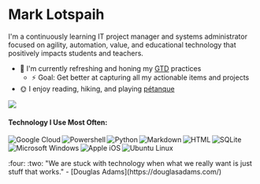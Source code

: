 # Mark Lotspaih

I'm a continuously learning IT project manager and systems administrator focused on agility, automation, value, and educational technology that positively impacts students and teachers.

* :seedling: I'm currently refreshing and honing my [GTD](https://gettingthingsdone.com/what-is-gtd/) practices
  * :zap: Goal: Get better at capturing all my actionable items and projects
* :sun_with_face: I enjoy reading, hiking, and playing [pétanque](https://www.w3.org/2001/08/petanque#intro)

[<img src="https://img.shields.io/badge/rss-%23FFA500.svg?&style=for-the-badge&logo=rss&logoColor=white" />](https://lotspaih.com/blog)

#### Technology I Use Most Often:

<img align="left" alt="Google Cloud" src="https://img.shields.io/badge/Google%20Cloud-%234285F4?logo=google-cloud&logoColor=white&style=for-the-badge" />
<img align="left" alt="Powershell" src="https://img.shields.io/badge/powershell-%233776AB.svg?&style=for-the-badge&logo=powershell&logoColor=white" />
<img align="left" alt="Python" src="https://img.shields.io/badge/python%20-%2314354C.svg?&style=for-the-badge&logo=python&logoColor=white" />
<img align="left" alt="Markdown" src="https://img.shields.io/badge/markdown-%23000000.svg?&style=for-the-badge&logo=markdown&logoColor=white" />
<img align="left" alt="HTML" src="https://img.shields.io/badge/html-%23239120.svg?&style=for-the-badge&logo=html5&logoColor=white" />
<img align="left" alt="SQLite" src="https://img.shields.io/badge/sqlite-%2307405e.svg?&style=for-the-badge&logo=sqlite&logoColor=white" />
<img align="left" alt="Microsoft Windows" src="https://img.shields.io/badge/windows-0078D6?logo=windows&logoColor=white&style=for-the-badge" />
<img align="left" alt="Apple iOS" src="https://img.shields.io/badge/iOS-000000?logo=ios&logoColor=white&style=for-the-badge" />
<img align="left" alt="Ubuntu Linux" src="https://img.shields.io/badge/ubuntu-E95420?logo=ubuntu&logoColor=white&style=for-the-badge" />

<br />
<br />
<p>
:four: :two: "We are stuck with technology when what we really want is just stuff that works." - [Douglas Adams](https://douglasadams.com/)
</p>


